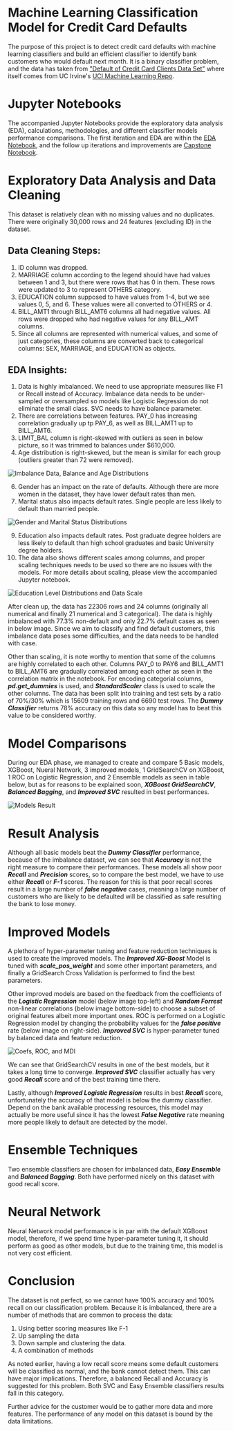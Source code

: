 # Machine Learning Classification Model for Credit Card Defaults

The purpose of this project is to detect credit card defaults with machine learning classifiers and build an efficient classifier to identify bank customers who would default next month. It is a binary classifier problem, and the data has taken from ["Default of Credit Card Clients Data Set"](https://code.datasciencedojo.com/datasciencedojo/datasets/tree/master/Default%20of%20Credit%20Card%20Clients) where itself comes from UC Irvine's [UCI Machine Learning Repo](https://archive.ics.uci.edu/dataset/350/default+of+credit+card+clients).

# Jupyter Notebooks
The accompanied Jupyter Notebooks provide the exploratory data analysis (EDA), calculations, methodologies, and different classifier models performance comparisons. The first iteration and EDA are within the [EDA Notebook](capstone.ipynb), and the follow up iterations and improvements are [Capstone Notebook](capstone_final.ipynb).

# Exploratory Data Analysis and Data Cleaning
This dataset is relatively clean with no missing values and no duplicates. There were originally 30,000 rows and 24 features (excluding ID) in the dataset. 

## Data Cleaning Steps:

1. ID column was dropped.
2. MARRIAGE column according to the legend should have had values between 1 and 3, but there were rows that has 0 in them. These rows were updated to 3 to represent OTHERS category.
3. EDUCATION column supposed to have values from 1-4, but we see values 0, 5, and 6. These values were all converted to OTHERS or 4.
4. BILL_AMT1 through BILL_AMT6 columns all had negative values. All rows were dropped who had negative values for any BILL_AMT columns.
5. Since all columns are represented with numerical values, and some of just categories, these columns are converted back to categorical columns: SEX, MARRIAGE, and EDUCATION as objects.

## EDA Insights:
1. Data is highly imbalanced. We need to use appropriate measures like F1 or Recall instead of Accuracy. Imbalance data needs to be under-sampled or oversampled so models like Logistic Regression do not eliminate the small class. SVC needs to have balance parameter.
2. There are correlations between features. PAY_0 has increasing correlation gradually up tp PAY_6, as well as BILL_AMT1 up to BILL_AMT6.
3. LIMIT_BAL column is right-skewed with outliers as seen in below picture, so it was trimmed to balances under $610,000.
4. Age distribution is right-skewed, but the mean is similar for each group (outliers greater than 72 were removed).

![Imbalance Data, Balance and Age Distributions](images/capstone_fin_01.png)

6. Gender has an impact on the rate of defaults. Although there are more women in the dataset, they have lower default rates than men.
7. Marital status also impacts default rates. Single people are less likely to default than married people.

![Gender and Marital Status Distributions](images/capstone_fin_02.png)

9. Education also impacts default rates. Post graduate degree holders are less likely to default than high school graduates and basic University degree holders.
10. The data also shows different scales among columns, and proper scaling techniques needs to be used so there are no issues with the models. For more details about scaling, please view the accompanied Jupyter notebook. 

![Education Level Distributions and Data Scale](images/capstone_fin_03.png)

After clean up, the data has 22306 rows and 24 columns (originally all numerical and finally 21 numerical and 3 categorical). The data is highly imbalanced with 77.3% non-default and only 22.7% default cases as seen in below image. Since we aim to classify and find default customers, this imbalance data poses some difficulties, and the data needs to be handled with case.

Other than scaling, it is note worthy to mention that some of the columns are highly correlated to each other. Columns PAY_0 to PAY6 and BILL_AMT1 to BILL_AMT6 are gradually correlated among each other as seen in the correlation matrix in the notebook. For encoding categorial columns, ***pd.get_dummies*** is used, and ***StandardScaler*** class is used to scale the other columns. The data has been split into training and test sets by a ratio of 70%/30% which is 15609 training rows and 6690 test rows. The ***Dummy Classifier*** returns 78% accuracy on this data so any model has to beat this value to be considered worthy.

# Model Comparisons

During our EDA phase, we managed to create and compare 5 Basic models, XGBoost, Nueral Network, 3 improved models, 1 GridSearchCV on XGBoost, 1 ROC on Logistic Regression, and 2 Ensemble models as seen in table below, but as for reasons to be explained soon, ***XGBoost GridSearchCV***, ***Balanced Bagging***, and ***Improved SVC*** resulted in best performances.

![Models Result](images/capfin_12.png)

# Result Analysis

Although all basic models beat the ***Dummy Classifier*** performance, because of the imbalance dataset, we can see that ***Accuracy*** is not the right measure to compare their performances. These models all show poor ***Recall*** and ***Precision*** scores, so to compare the best model, we have to use either ***Recall*** or ***F-1*** scores. The reason for this is that poor recall scores result in a large number of ***false negative*** cases, meaning a large number of customers who are likely to be defaulted will be classified as safe resulting the bank to lose money.

# Improved Models
A plethora of hyper-parameter tuning and feature reduction techniques is used to create the improved models. The ***Improved XG-Boost*** Model is tuned with ***scale_pos_weight*** and some other important parameters, and finally a GridSearch Cross Validation is performed to find the best parameters.

Other improved models are based on the feedback from the coefficients of the ***Logistic Regression*** model (below image top-left) and ***Random Forrest*** non-linear correlations (below image bottom-side) to choose a subset of original features albeit more important ones. ROC is performed on a Logistic Regression model by changing the probability values for the ***false positive*** rate (below image on right-side). ***Improved SVC*** is hyper-parameter tuned by balanced data and feature reduction. 

![Coefs, ROC, and MDI](images/capfin_13.png)

We can see that GridSearchCV results in one of the best models, but it takes a long time to converge. ***Improved SVC*** classifier actually has very good ***Recall*** score and of the best training time there.

Lastly, although ***Improved Logistic Regression*** results in best ***Recall*** score, unfortunately the accuracy of that model is below the dummy classifier. Depend on the bank available processing resources, this model may actually be more useful since it has the lowest ***False Negative*** rate meaning more people likely to default are detected by the model. 

# Ensemble Techniques
Two ensemble classifiers are chosen for imbalanced data, ***Easy Ensemble*** and ***Balanced Bagging***. Both have performed nicely on this dataset with good recall score. 

# Neural Network
Neural Network model performance is in par with the default XGBoost model, therefore, if we spend time hyper-parameter tuning it, it should perform as good as other models, but due to the training time, this model is not very cost efficient.


# Conclusion
The dataset is not perfect, so we cannot have 100% accuracy and 100% recall on our classification problem. Because it is imbalanced, there are a number of methods that are common to process the data:

1. Using better scoring measures like F-1
2. Up sampling the data
3. Down sample and clustering the data.
4. A combination of methods

As noted earlier, having a low recall score means some default customers will be classified as normal, and the bank cannot detect them. This can have major implications. Therefore, a balanced Recall and Accuracy is suggested for this problem. Both SVC and Easy Ensemble classifiers results fall in this category. 

Further advice for the customer would be to gather more data and more features. The performance of any model on this dataset is bound by the data limitations.
